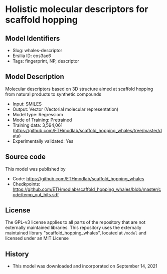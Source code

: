 # Holistic molecular descriptors for scaffold hopping

## Model Identifiers
- Slug: whales-descriptor
- Ersilia ID: eos3ae6
- Tags: fingerprint,	NP,	descriptor

## Model Description
Molecular descriptors based on 3D structure aimed at scaffold hopping from natural products to synthetic compounds
- Input: SMILES
- Output: Vector	(Vectorial molecular representation)
- Model type: Regressiom
- Mode of Training: Pretrained
- Training data: 3,594,061	(https://github.com/ETHmodlab/scaffold_hopping_whales/tree/master/data)
- Experimentally validated: Yes

## Source code
This model was published by
- Code: https://github.com/ETHmodlab/scaffold_hopping_whales
- Chedkpoints: https://github.com/ETHmodlab/scaffold_hopping_whales/blob/master/code/temp_out_hits.sdf

## License
The GPL-v3 license applies to all parts of the repository that are not externally maintained libraries. This repository uses the externally maintained library "scaffold_hopping_whales", located at `/model` and licensed under an MIT License

## History
- This model was downloaded and incorporated on September 14, 2021
